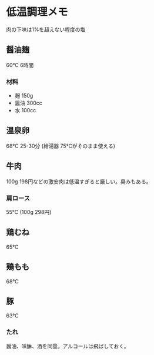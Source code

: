 # 低温調理メモ
肉の下味は1%を超えない程度の塩

## 醤油麹
60℃ 6時間

### 材料
- 麹 150g
- 醤油 300cc
- 水 100cc

## 温泉卵
68℃ 25-30分 (給湯器 75℃がそのまま使える)

## 牛肉
100g 198円などの激安肉は低温すぎると厳しい。臭みもある。

### 肩ロース
55℃ (100g 298円)

## 鶏むね
65℃

## 鶏もも
68℃

## 豚
63℃

### たれ
醤油、味醂、酒を同量。アルコールは飛ばしておく。
